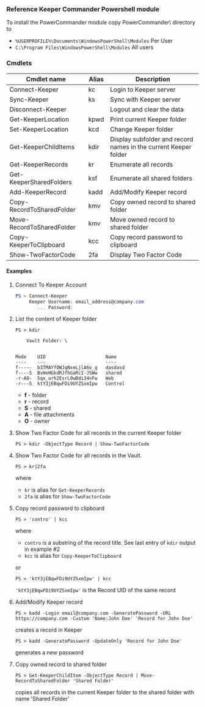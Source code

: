 ### Reference Keeper Commander Powershell module

To install the PowerCommander module copy PowerCommander\ directory to 
* `%USERPROFILE%\Documents\WindowsPowerShell\Modules` Per User
* `C:\Program Files\WindowsPowerShell\Modules` All users

### Cmdlets

| Cmdlet name               | Alias | Description
|---------------------------|-------|----------------------------
| Connect-Keeper            | kc    | Login to Keeper server
| Sync-Keeper               | ks    | Sync with Keeper server 
| Disconnect-Keeper         |       | Logout and clear the data
| Get-KeeperLocation        | kpwd  | Print current Keeper folder
| Set-KeeperLocation        | kcd   | Change Keeper folder
| Get-KeeperChildItems      | kdir  | Display subfolder and record names in the current Keeper folder
| Get-KeeperRecords         | kr    | Enumerate all records
| Get-KeeperSharedFolders   | ksf   | Enumerate all shared folders
| Add-KeeperRecord          | kadd  | Add/Modify Keeper record
| Copy-RecordToSharedFolder | kmv   | Copy owned record to shared folder
| Move-RecordToSharedFolder | kmv   | Move owned record to shared folder
| Copy-KeeperToClipboard    | kcc   | Copy record password to clipboard
| Show-TwoFactorCode        | 2fa   | Display Two Factor Code 


#### Examples

1. Connect To Keeper Account
    ```powershell
    PS > Connect-Keeper
         Keeper Username: email_address@company.com
            ... Password:
    ```
2. List the content of Keeper folder
    ```
    PS > kdir
    
        Vault Folder: \
    
    
    Mode    UID                      Name
    ----    ---                      ----
    f-----  b3TMAYfOWJqNxeLjlA6v_g   dasdasd
    f----S  BvHeHGkdRJfhGaRcI-J5Ww   shared
    -r-AO-  5qx_urh2EsrL0wBdi34nFw   Web
    -r---S  ktY3jEBqwFDi9UYZSxmIpw   Control
    ```
    - **f** - folder
    - **r** - record
    - **S** - shared
    - **A** - file attachments
    - **O** - owner

3. Show Two Factor Code for all records in the current Keeper folder
    ```
    PS > kdir -ObjectType Record | Show-TwoFactorCode
    ```

4. Show Two Factor Code for all records in the Vault.
    ```
    PS > kr|2fa
    ```
     where 
    * `kr` is alias for `Get-KeeperRecords` 
    * `2fa` is alias for `Show-TwoFactorCode`

5. Copy record password to clipboard
    ```
    PS > 'contro' | kcc
    ``` 
    where 
    * `contro` is a substring of the record title. See last entry of `kdir` output in example #2 
    * `kcc` is alias for `Copy-KeeperToClipboard`
    
    or
    ```
    PS > 'ktY3jEBqwFDi9UYZSxmIpw' | kcc
    ```
   `'ktY3jEBqwFDi9UYZSxmIpw'` is the Record UID of the same record

6. Add/Modify Keeper record
    ```
    PS > kadd -Login email@company.com -GeneratePassword -URL https://company.com -Custom 'Name:John Doe' 'Record for John Doe'
    ```
    creates a record in Keeper 

    ```
    PS > kadd -GeneratePassword -UpdateOnly 'Record for John Doe'
    ```
    generates a new password

7. Copy owned record to shared folder
    ```
    PS > Get-KeeperChildItem -ObjectType Record | Move-RecordToSharedFolder 'Shared Folder'
    ```
    copies all records in the current Keeper folder to the shared folder with name 'Shared Folder'
